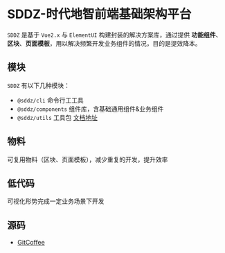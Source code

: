 # SDDZ-时代地智前端基础架构平台

`SDDZ` 是基于 `Vue2.x` 与 `ElementUI` 构建封装的解决方案库，通过提供 **功能组件**、**区块**、**页面模板**，用以解决频繁开发业务组件的情况，目的是提效降本。

## 模块

`SDDZ` 有以下几种模块：

- `@sddz/cli` 命令行工工具
- `@sddz/components` 组件库，含基础通用组件&业务组件
- `@sddz/utils` 工具包 [文档地址](http://192.168.52.18:13000/sddz-fe/framework.git)

## 物料

可复用物料（区块、页面模板），减少重复的开发，提升效率
## 低代码

可视化形势完成一定业务场景下开发

## 源码

- [GitCoffee](http://192.168.52.18:13000/sddz-fe/framework.git)

